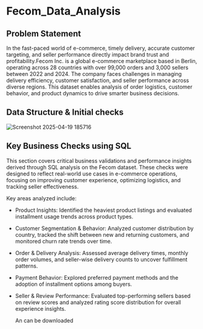 # Fecom_Data_Analysis

<h2>Problem Statement</h2>

In the fast-paced world of e-commerce, timely delivery, accurate customer targeting, and seller performance directly impact brand trust and profitability.Fecom Inc. is a global e-commerce marketplace based in Berlin, operating across 28 countries with over 99,000 orders and 3,000 sellers between 2022 and 2024. The company faces challenges in managing delivery efficiency, customer satisfaction, and seller performance across diverse regions. This dataset enables analysis of order logistics, customer behavior, and product dynamics to drive smarter business decisions.

<h2>Data Structure & Initial checks</h2>

![Screenshot 2025-04-19 185716](https://github.com/user-attachments/assets/b9eb27a3-62bb-457d-98d7-f376e6f4422d)

<h2> Key Business Checks using SQL</h2>

This section covers critical business validations and performance insights derived through SQL analysis on the Fecom dataset. These checks were designed to reflect real-world use cases in e-commerce operations, focusing on improving customer experience, optimizing logistics, and tracking seller effectiveness.

Key areas analyzed include:

- Product Insights: Identified the heaviest product listings and evaluated installment usage trends across product types.

- Customer Segmentation & Behavior: Analyzed customer distribution by country, tracked the shift between new and returning customers, and monitored churn rate trends over time.

- Order & Delivery Analysis: Assessed average delivery times, monthly order volumes, and seller-wise delivery counts to uncover fulfillment patterns.

- Payment Behavior: Explored preferred payment methods and the adoption of installment options among buyers.

- Seller & Review Performance: Evaluated top-performing sellers based on review scores and analyzed rating score distribution for overall experience insights.

  An  can be downloaded
